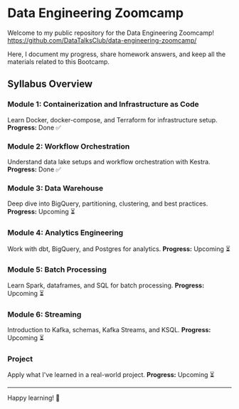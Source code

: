 # Data Engineering Zoomcamp

Welcome to my public repository for the Data Engineering Zoomcamp! <https://github.com/DataTalksClub/data-engineering-zoomcamp/>

Here, I document my progress, share homework answers, and keep all the materials related to this Bootcamp.

## Syllabus Overview

### Module 1: Containerization and Infrastructure as Code

Learn Docker, docker-compose, and Terraform for infrastructure setup. **Progress:** Done ✅

### Module 2: Workflow Orchestration

Understand data lake setups and workflow orchestration with Kestra. **Progress:** Done ✅

### Module 3: Data Warehouse

Deep dive into BigQuery, partitioning, clustering, and best practices. **Progress:** Upcoming ⏳

### Module 4: Analytics Engineering

Work with dbt, BigQuery, and Postgres for analytics. **Progress:** Upcoming ⏳

### Module 5: Batch Processing

Learn Spark, dataframes, and SQL for batch processing. **Progress:** Upcoming ⏳

### Module 6: Streaming

Introduction to Kafka, schemas, Kafka Streams, and KSQL. **Progress:** Upcoming ⏳

### Project

Apply what I've learned in a real-world project. **Progress:** Upcoming ⏳

------------------------------------
Happy learning! 🚀
